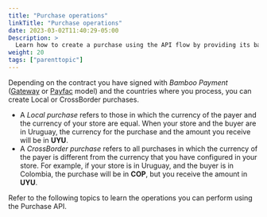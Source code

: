 ```yaml
---
title: "Purchase operations"
linkTitle: "Purchase operations"
date: 2023-03-02T11:40:29-05:00
Description: >
  Learn how to create a purchase using the API flow by providing its basic information. Furthermore, explore the various operations available for existing purchases.
weight: 20
tags: ["parenttopic"]
---
```


Depending on the contract you have signed with _Bamboo Payment_ ([Gateway](/docs/getting-started/concepts.html#gateway-model) or [Payfac](concepts.html#payfac-model) model) and the countries where you process, you can create Local or CrossBorder purchases.

* A _Local purchase_ refers to those in which the currency of the payer and the currency of your store are equal. When your store and the buyer are in Uruguay, the currency for the purchase and the amount you receive will be in **UYU**.
* A _CrossBorder purchase_ refers to all purchases in which the currency of the payer is different from the currency that you have configured in your store. For example, if your store is in Uruguay, and the buyer is in Colombia, the purchase will be in **COP**, but you receive the amount in **UYU**.

Refer to the following topics to learn the operations you can perform using the Purchase API.